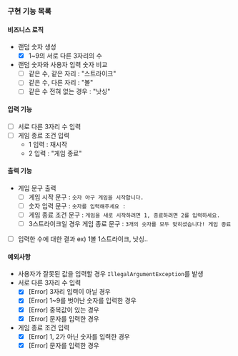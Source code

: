 ### 구현 기능 목록

#### 비즈니스 로직

- 랜덤 숫자 생성
    - [x] 1~9의 서로 다른 3자리의 수
- 랜덤 숫자와 사용자 입력 숫자 비교
    - [ ] 같은 수, 같은 자리 : "스트라이크"
    - [ ] 같은 수, 다른 자리 : "볼"
    - [ ] 같은 수 전혀 없는 경우 : "낫싱"

#### 입력 기능

- [ ] 서로 다른 3자리 수 입력
- [ ] 게임 종료 조건 입력
    - 1 입력 : 재시작
    - 2 입력 : "게임 종료"

#### 출력 기능

- 게임 문구 출력
    - [ ] 게임 시작 문구 : ```숫자 야구 게임을 시작합니다.```
    - [ ] 숫자 입력 문구 : ```숫자를 입력해주세요 : ```
    - [ ] 게임 종료 조건 문구 : ```게임을 새로 시작하려면 1, 종료하려면 2를 입력하세요.```
    - [ ] 3스트라이크일 경우 게임 종료 문구 : ```3개의 숫자를 모두 맞히셨습니다! 게임 종료```
- [ ] 입력한 수에 대한 결과 ex) 1볼 1스트라이크, 낫싱..

#### 예외사항

- 사용자가 잘못된 값을 입력할 경우 `IllegalArgumentException`를 발생
- 서로 다른 3자리 수 입력
    - [x] [Error] 3자리 입력이 아닐 경우
    - [x] [Error] 1~9를 벗어난 숫자를 입력한 경우
    - [x] [Error] 중복값이 있는 경우
    - [x] [Error] 문자를 입력한 경우
- 게임 종료 조건 입력
    - [x] [Error] 1, 2가 아닌 숫자를 입력한 경우
    - [x] [Error] 문자를 입력한 경우
